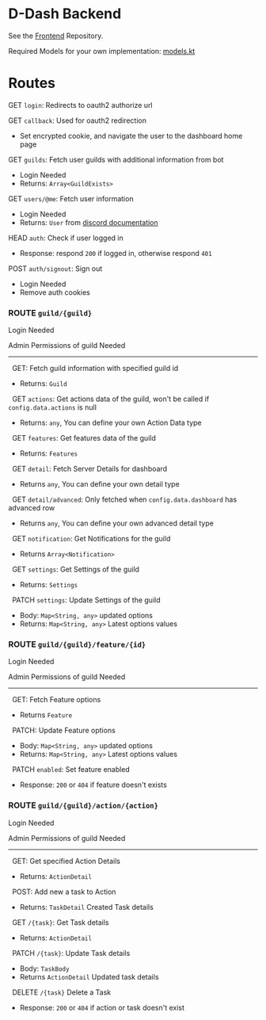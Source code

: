 # D-Dash Backend

See the [Frontend](https://github.com/SonMooSans/discord-bot-dashboard) Repository.

Required Models for your own implementation: [models.kt](src/main/kotlin/com/bdash/api/models.kt)

# Routes

GET `login`: Redirects to oauth2 authorize url

GET `callback`: Used for oauth2 redirection

* Set encrypted cookie, and navigate the user to the dashboard home page

GET `guilds`: Fetch user guilds with additional information from bot

* Login Needed
* Returns: `Array<GuildExists>`

GET `users/@me`: Fetch user information

* Login Needed
* Returns: `User` from [discord documentation](https://discord.com/developers/docs/resources/user#user-object)

HEAD `auth`: Check if user logged in

* Response: respond `200` if logged in, otherwise respond `401`

POST `auth/signout`: Sign out

* Login Needed
* Remove auth cookies

### ROUTE `guild/{guild}`

Login Needed

Admin Permissions of guild Needed
___
&nbsp; GET: Fetch guild information with specified guild id

* Returns: `Guild`

&nbsp; GET `actions`: Get actions data of the guild, won't be called if `config.data.actions` is null

* Returns: `any`, You can define your own Action Data type

&nbsp; GET `features`: Get features data of the guild

* Returns: `Features`

&nbsp; GET `detail`: Fetch Server Details for dashboard

* Returns `any`, You can define your own detail type

&nbsp; GET `detail/advanced`: Only fetched when `config.data.dashboard` has advanced row

* Returns `any`, You can define your own advanced detail type

&nbsp; GET `notification`: Get Notifications for the guild

* Returns `Array<Notification>`

&nbsp; GET `settings`: Get Settings of the guild

* Returns: `Settings`

&nbsp; PATCH `settings`: Update Settings of the guild

* Body: `Map<String, any>` updated options
* Returns: `Map<String, any>` Latest options values

### ROUTE `guild/{guild}/feature/{id}`

Login Needed

Admin Permissions of guild Needed
___
&nbsp; GET: Fetch Feature options

* Returns `Feature`

&nbsp; PATCH: Update Feature options

* Body: `Map<String, any>` updated options
* Returns: `Map<String, any>` Latest options values

&nbsp; PATCH `enabled`: Set feature enabled

* Response: `200` or `404` if feature doesn't exists

### ROUTE `guild/{guild}/action/{action}`

Login Needed

Admin Permissions of guild Needed
___
&nbsp; GET: Get specified Action Details

* Returns: `ActionDetail`

&nbsp; POST: Add new a task to Action

* Returns: `TaskDetail` Created Task details

&nbsp; GET `/{task}`: Get Task details

* Returns: `ActionDetail`

&nbsp; PATCH `/{task}`: Update Task details

* Body: `TaskBody`
* Returns `ActionDetail` Updated task details

&nbsp; DELETE `/{task}` Delete a Task

* Response: `200` or `404` if action or task doesn't exist
